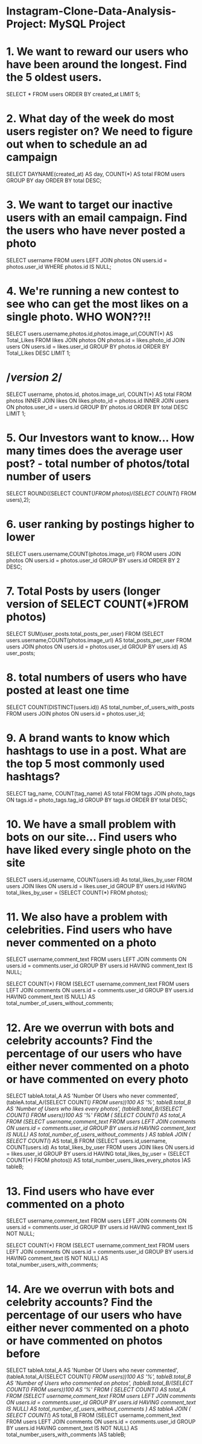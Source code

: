 # Instagram-Clone-Data-Analysis-Project: MySQL Project

# 1. We want to reward our users who have been around the longest. Find the 5 oldest users.
SELECT * FROM users
ORDER BY created_at
LIMIT 5;


# 2. What day of the week do most users register on? We need to figure out when to schedule an ad campaign
SELECT 
    DAYNAME(created_at) AS day,
    COUNT(*) AS total
FROM users
GROUP BY day
ORDER BY total DESC;


# 3. We want to target our inactive users with an email campaign. Find the users who have never posted a photo
SELECT username
FROM users
LEFT JOIN photos ON users.id = photos.user_id
WHERE photos.id IS NULL;


# 4. We're running a new contest to see who can get the most likes on a single photo. WHO WON??!!
SELECT users.username,photos.id,photos.image_url,COUNT(*) AS Total_Likes
FROM likes
JOIN photos ON photos.id = likes.photo_id
JOIN users ON users.id = likes.user_id
GROUP BY photos.id
ORDER BY Total_Likes DESC
LIMIT 1;

# /*version 2*/
SELECT 
    username,
    photos.id,
    photos.image_url, 
    COUNT(*) AS total
FROM photos
INNER JOIN likes
    ON likes.photo_id = photos.id
INNER JOIN users
    ON photos.user_id = users.id
GROUP BY photos.id
ORDER BY total DESC
LIMIT 1;


# 5. Our Investors want to know... How many times does the average user post? - total number of photos/total number of users
SELECT ROUND((SELECT COUNT(*)FROM photos)/(SELECT COUNT(*) FROM users),2);


# 6. user ranking by postings higher to lower
SELECT users.username,COUNT(photos.image_url)
FROM users
JOIN photos ON users.id = photos.user_id
GROUP BY users.id
ORDER BY 2 DESC;


# 7. Total Posts by users (longer version of SELECT COUNT(*)FROM photos) 
SELECT SUM(user_posts.total_posts_per_user)
FROM (SELECT users.username,COUNT(photos.image_url) AS total_posts_per_user
		FROM users
		JOIN photos ON users.id = photos.user_id
		GROUP BY users.id) AS user_posts;


# 8. total numbers of users who have posted at least one time 
SELECT COUNT(DISTINCT(users.id)) AS total_number_of_users_with_posts
FROM users
JOIN photos ON users.id = photos.user_id;


# 9. A brand wants to know which hashtags to use in a post. What are the top 5 most commonly used hashtags?
SELECT tag_name, COUNT(tag_name) AS total
FROM tags
JOIN photo_tags ON tags.id = photo_tags.tag_id
GROUP BY tags.id
ORDER BY total DESC;


# 10. We have a small problem with bots on our site... Find users who have liked every single photo on the site
SELECT users.id,username, COUNT(users.id) As total_likes_by_user
FROM users
JOIN likes ON users.id = likes.user_id
GROUP BY users.id
HAVING total_likes_by_user = (SELECT COUNT(*) FROM photos);

# 11. We also have a problem with celebrities. Find users who have never commented on a photo

SELECT username,comment_text
FROM users
LEFT JOIN comments ON users.id = comments.user_id
GROUP BY users.id
HAVING comment_text IS NULL;

SELECT COUNT(*) FROM
(SELECT username,comment_text
	FROM users
	LEFT JOIN comments ON users.id = comments.user_id
	GROUP BY users.id
	HAVING comment_text IS NULL) AS total_number_of_users_without_comments;
 
# 12. Are we overrun with bots and celebrity accounts? Find the percentage of our users who have either never commented on a photo or have commented on every photo

SELECT tableA.total_A AS 'Number Of Users who never commented',
		(tableA.total_A/(SELECT COUNT(*) FROM users))*100 AS '%',
		tableB.total_B AS 'Number of Users who likes every photos',
		(tableB.total_B/(SELECT COUNT(*) FROM users))*100 AS '%'
FROM
	(
		SELECT COUNT(*) AS total_A FROM
			(SELECT username,comment_text
				FROM users
				LEFT JOIN comments ON users.id = comments.user_id
				GROUP BY users.id
				HAVING comment_text IS NULL) AS total_number_of_users_without_comments
	) AS tableA
	JOIN
	(
		SELECT COUNT(*) AS total_B FROM
			(SELECT users.id,username, COUNT(users.id) As total_likes_by_user
				FROM users
				JOIN likes ON users.id = likes.user_id
				GROUP BY users.id
				HAVING total_likes_by_user = (SELECT COUNT(*) FROM photos)) AS total_number_users_likes_every_photos
	)AS tableB;


# 13. Find users who have ever commented on a photo
SELECT username,comment_text
FROM users
LEFT JOIN comments ON users.id = comments.user_id
GROUP BY users.id
HAVING comment_text IS NOT NULL;


SELECT COUNT(*) FROM
(SELECT username,comment_text
	FROM users
	LEFT JOIN comments ON users.id = comments.user_id
	GROUP BY users.id
	HAVING comment_text IS NOT NULL) AS total_number_users_with_comments;


# 14. Are we overrun with bots and celebrity accounts? Find the percentage of our users who have either never commented on a photo or have commented on photos before

SELECT tableA.total_A AS 'Number Of Users who never commented',
		(tableA.total_A/(SELECT COUNT(*) FROM users))*100 AS '%',
		tableB.total_B AS 'Number of Users who commented on photos',
		(tableB.total_B/(SELECT COUNT(*) FROM users))*100 AS '%'
FROM
	(
		SELECT COUNT(*) AS total_A FROM
			(SELECT username,comment_text
				FROM users
				LEFT JOIN comments ON users.id = comments.user_id
				GROUP BY users.id
				HAVING comment_text IS NULL) AS total_number_of_users_without_comments
	) AS tableA
	JOIN
	(
		SELECT COUNT(*) AS total_B FROM
			(SELECT username,comment_text
				FROM users
				LEFT JOIN comments ON users.id = comments.user_id
				GROUP BY users.id
				HAVING comment_text IS NOT NULL) AS total_number_users_with_comments
	)AS tableB;
